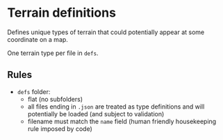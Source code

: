 # Terrain definitions

Defines unique types of terrain that could potentially appear at some coordinate on a map.

One terrain type per file in `defs`.

## Rules

* `defs` folder:
    * flat (no subfolders)
    * all files ending in `.json` are treated as type definitions and will potentially be loaded (and subject to validation)
    * filename must match the `name` field (human friendly housekeeping rule imposed by code)
